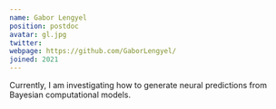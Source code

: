 ```yaml
---
name: Gabor Lengyel
position: postdoc
avatar: gl.jpg
twitter: 
webpage: https://github.com/GaborLengyel/
joined: 2021
---
```


Currently, I am investigating how to generate neural predictions from Bayesian computational models.

